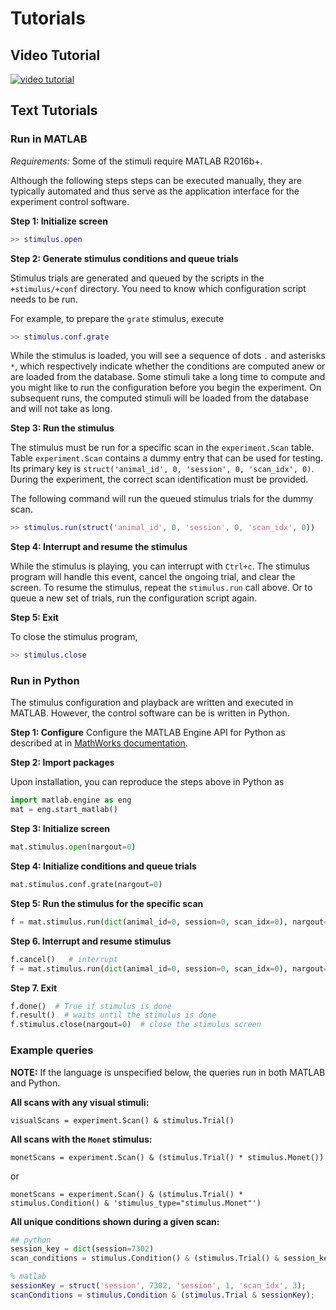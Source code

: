# Tutorials

## Video Tutorial
[![video tutorial](https://img.youtube.com/vi/dtEggZX9Fw4/0.jpg)](https://www.youtube.com/watch?v=dtEggZX9Fw4)

## Text Tutorials

### Run in MATLAB

*Requirements:* Some of the stimuli require MATLAB R2016b+. 

Although the following steps steps can be executed manually, they are typically
automated and thus serve as the application interface for the experiment control
software.

**Step 1: Initialize screen**

```matlab
>> stimulus.open
```

**Step 2: Generate stimulus conditions and queue trials**

Stimulus trials are generated and queued by the scripts in the `+stimulus/+conf`
directory.  You need to know which configuration script needs to be run.

For example, to prepare the `grate` stimulus, execute 

```matlab
>> stimulus.conf.grate
```

While the stimulus is loaded, you will see a sequence of dots `.` and asterisks `*`,
which respectively indicate whether the conditions are computed anew or are loaded from
the database.  Some stimuli take a long time to compute and you might like to run the
configuration before you begin the experiment.  On subsequent runs, the computed stimuli
will be loaded from the database and will not take as long.

**Step 3: Run the stimulus**

The stimulus must be run for a specific scan in the `experiment.Scan` table.  Table
`experiment.Scan` contains a dummy entry that can be used for testing. Its primary key
is `struct('animal_id', 0, 'session', 0, 'scan_idx', 0)`. During the experiment, the
correct scan identification must be provided.

The following command will run the queued stimulus trials for the dummy scan. 

```matlab
>> stimulus.run(struct('animal_id', 0, 'session', 0, 'scan_idx', 0))
```

**Step 4: Interrupt and resume the stimulus**

While the stimulus is playing, you can interrupt with `Ctrl+c`. The stimulus program
will handle this event, cancel the ongoing trial, and clear the screen.  To resume the
stimulus, repeat the `stimulus.run` call above.  Or to queue a new set of trials, run
the configuration script again.

**Step 5: Exit**

To close the stimulus program, 

```matlab
>> stimulus.close
```

### Run in Python

The stimulus configuration and playback are written and executed in MATLAB. However, the
control software can be is written in Python. 

**Step 1: Configure**
Configure the MATLAB Engine API for Python as described at in 
[MathWorks documentation](https://www.mathworks.com/help/matlab/matlab_external/install-the-matlab-engine-for-python.html).

**Step 2: Import packages**

Upon installation, you can reproduce the steps above in Python as 
```python
import matlab.engine as eng
mat = eng.start_matlab()
```

**Step 3: Initialize screen**
```python
mat.stimulus.open(nargout=0)            
```

**Step 4: Initialize conditions and queue trials**
```python
mat.stimulus.conf.grate(nargout=0)  
```

**Step 5: Run the stimulus for the specific scan**
```python
f = mat.stimulus.run(dict(animal_id=0, session=0, scan_idx=0), nargout=0, async=True)
```

**Step 6. Interrupt and resume stimulus**
```python
f.cancel()   # interrupt 
f = mat.stimulus.run(dict(animal_id=0, session=0, scan_idx=0), nargout=0, async=True) # resume
```

**Step 7. Exit**
```python
f.done()  # True if stimulus is done
f.result()  # waits until the stimulus is done
f.stimulus.close(nargout=0)  # close the stimulus screen 
```

### Example queries

**NOTE:** If the language is unspecified below, the queries run in both MATLAB and Python.

**All scans with any visual stimuli:**
```
visualScans = experiment.Scan() & stimulus.Trial()
```

**All scans with the `Monet` stimulus:**
```
monetScans = experiment.Scan() & (stimulus.Trial() * stimulus.Monet())
```
or
```
monetScans = experiment.Scan() & (stimulus.Trial() * stimulus.Condition() & 'stimulus_type="stimulus.Monet"')
```

**All unique conditions shown during a given scan:**

```python
## python
session_key = dict(session=7302)
scan_conditions = stimulus.Condition() & (stimulus.Trial() & session_key)
```

```matlab
% matlab
sessionKey = struct('session', 7302, 'session', 1, 'scan_idx', 3);
scanConditions = stimulus.Condition & (stimulus.Trial & sessionKey);
```
